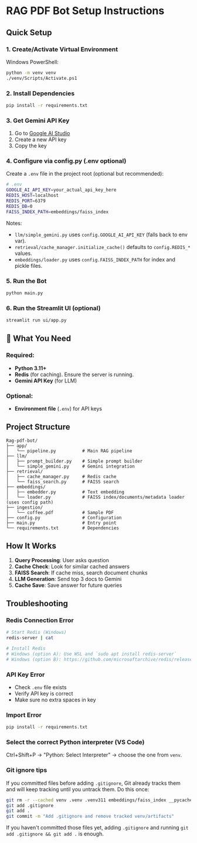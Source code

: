 # RAG PDF Bot Setup Instructions

## Quick Setup

### 1. Create/Activate Virtual Environment

Windows PowerShell:

```bash
python -m venv venv
./venv/Scripts/Activate.ps1
```

### 2. Install Dependencies

```bash
pip install -r requirements.txt
```

### 3. Get Gemini API Key

1. Go to [Google AI Studio](https://makersuite.google.com/app/apikey)
2. Create a new API key
3. Copy the key

### 4. Configure via config.py (.env optional)

Create a `.env` file in the project root (optional but recommended):

```bash
# .env
GOOGLE_AI_API_KEY=your_actual_api_key_here
REDIS_HOST=localhost
REDIS_PORT=6379
REDIS_DB=0
FAISS_INDEX_PATH=embeddings/faiss_index
```

Notes:

- `llm/simple_gemini.py` uses `config.GOOGLE_AI_API_KEY` (falls back to env var).
- `retrieval/cache_manager.initialize_cache()` defaults to `config.REDIS_*` values.
- `embeddings/loader.py` uses `config.FAISS_INDEX_PATH` for index and pickle files.

### 5. Run the Bot

```bash
python main.py
```

### 6. Run the Streamlit UI (optional)

```bash
streamlit run ui/app.py
```

## 🔧 What You Need

### Required:

- **Python 3.11+**
- **Redis** (for caching). Ensure the server is running.
- **Gemini API Key** (for LLM)

### Optional:

- **Environment file** (`.env`) for API keys

## Project Structure

```
Rag-pdf-bot/
├── app/
│   └── pipeline.py          # Main RAG pipeline
├── llm/
│   ├── prompt_builder.py    # Simple prompt builder
│   └── simple_gemini.py     # Gemini integration
├── retrieval/
│   ├── cache_manager.py     # Redis cache
│   └── faiss_search.py      # FAISS search
├── embeddings/
│   ├── embedder.py          # Text embedding
│   └── loader.py            # FAISS index/documents/metadata loader (uses config path)
├── ingestion/
│   └── coffee.pdf           # Sample PDF
├── config.py                # Configuration
├── main.py                  # Entry point
└── requirements.txt         # Dependencies
```

## How It Works

1. **Query Processing**: User asks question
2. **Cache Check**: Look for similar cached answers
3. **FAISS Search**: If cache miss, search document chunks
4. **LLM Generation**: Send top 3 docs to Gemini
5. **Cache Save**: Save answer for future queries

## Troubleshooting

### Redis Connection Error

```bash
# Start Redis (Windows)
redis-server | cat

# Install Redis
# Windows (option A): Use WSL and `sudo apt install redis-server`
# Windows (option B): https://github.com/microsoftarchive/redis/releases
```

### API Key Error

- Check `.env` file exists
- Verify API key is correct
- Make sure no extra spaces in key

### Import Error

```bash
pip install -r requirements.txt
```

### Select the correct Python interpreter (VS Code)

Ctrl+Shift+P → "Python: Select Interpreter" → choose the one from `venv`.

### Git ignore tips

If you committed files before adding `.gitignore`, Git already tracks them and will keep tracking until you untrack them. Do this once:

```bash
git rm -r --cached venv .venv .venv311 embeddings/faiss_index __pycache__ *.pyc *.pkl *.faiss | cat
git add .gitignore
git add .
git commit -m "Add .gitignore and remove tracked venv/artifacts"
```

If you haven't committed those files yet, adding `.gitignore` and running `git add .gitignore && git add .` is enough.
